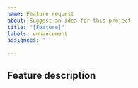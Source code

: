 ```yaml
---
name: Feature request
about: Suggest an idea for this project
title: "[Feature]"
labels: enhancement
assignees: ''

---
```


## Feature description
